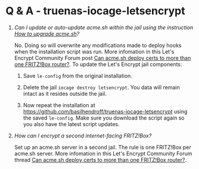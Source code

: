 # Q & A - truenas-iocage-letsencrypt
1. *Can I update or auto-update acme.sh within the jail using the instruction [How to upgrade acme.sh](https://github.com/acmesh-official/acme.sh#14-how-to-upgrade-acmesh)?*

   No. Doing so will overwrite any modifications made to deploy hooks when the installation script was run. More infomation in this Let's Encrypt Community Forum post [Can acme.sh deploy certs to more than one FRITZ!Box router?](https://community.letsencrypt.org/t/can-acme-sh-deploy-certs-to-more-than-one-fritz-box-router/137854/7?u=basilhendroff). To update the Let's Encrypt jail components:

   1. Save `le-config` from the original installation.

   2. Delete the jail `iocage destroy letsencrypt`. You data will remain intact as it resides outside the jail.

   3. Now repeat the installation at https://github.com/basilhendroff/truenas-iocage-letsencrypt using the saved `le-config`. Make sure you download the script again so you also have the latest script updates.

2. *How can I encrypt a second internet-facing FRITZ!Box?*

   Set up an acme.sh server in a second jail. The rule is one FRITZ!Box per acme.sh server. More infomation in this Let's Encrypt Community Forum thread [Can acme.sh deploy certs to more than one FRITZ!Box router?](https://community.letsencrypt.org/t/can-acme-sh-deploy-certs-to-more-than-one-fritz-box-router/137854).
